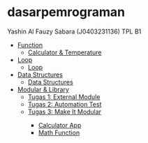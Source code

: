 # dasarpemrograman
Yashin Al Fauzy Sabara (J0403231136)
TPL B1

<html>
  <ul>
    <li>
        <a href="https://github.com/yyacyn/dasarpemrograman/tree/a7d23460471fb29f3d858d87923131168554f846/Function">Function
        <ul>
            <li><a href="https://github.com/yyacyn/dasarpemrograman/blob/a7d23460471fb29f3d858d87923131168554f846/Function/Calculator%20%26%20Suhu_Yashin%20Al%20Fauzy%20Sabara_J0403231136.ipynb">Calculator & Temperature</li>
        </ul>
    </li>
    <li>
        <a href="https://github.com/yyacyn/dasarpemrograman/tree/a7d23460471fb29f3d858d87923131168554f846/Loop">Loop
        <ul>
            <li><a href="https://github.com/yyacyn/dasarpemrograman/blob/a7d23460471fb29f3d858d87923131168554f846/Loop/Loop_Yashin%20Al%20Fauzy%20Sabara_J0403231136.ipynb">Loop</li>
        </ul>
    </li>
    <li>
        <a href="https://github.com/yyacyn/dasarpemrograman/tree/a7d23460471fb29f3d858d87923131168554f846/Data%20Structures">Data Structures
        <ul>
            <li><a href="https://github.com/yyacyn/dasarpemrograman/blob/a7d23460471fb29f3d858d87923131168554f846/Data%20Structures/Data%20Structures_Yashin%20Al%20Fauzy%20Sabara_J0403231136.ipynb">Data Structures</li>
        </ul>
    </li>
    <li>
        <a href="https://github.com/yyacyn/dasarpemrograman/tree/a7d23460471fb29f3d858d87923131168554f846/Modular">Modular & Library
        <ul>
            <li><a href="https://github.com/yyacyn/dasarpemrograman/blob/3b95ef686d39b9dea5aac9c505e35b523ee25bbb/Modular/tugas1_helloWorld.py">Tugas 1: External Module</li>
            <li><a href="https://github.com/yyacyn/dasarpemrograman/blob/3b95ef686d39b9dea5aac9c505e35b523ee25bbb/Modular/tugas2_automationtest.py">Tugas 2: Automation Test</li>
            <li><a href="https://github.com/yyacyn/dasarpemrograman/tree/3b95ef686d39b9dea5aac9c505e35b523ee25bbb/Modular/tugas3_streamlit">Tugas 3: Make It Modular</li>
            <ul>
                <li><a href="https://github.com/yyacyn/dasarpemrograman/blob/3b95ef686d39b9dea5aac9c505e35b523ee25bbb/Modular/tugas3_streamlit/calculator_app.py">Calculator App</li>
                <li><a href="https://github.com/yyacyn/dasarpemrograman/blob/3b95ef686d39b9dea5aac9c505e35b523ee25bbb/Modular/tugas3_streamlit/math_operations.py">Math Function</li>
            </ul>
        </ul>
    </li>
  </ul>
</html>
